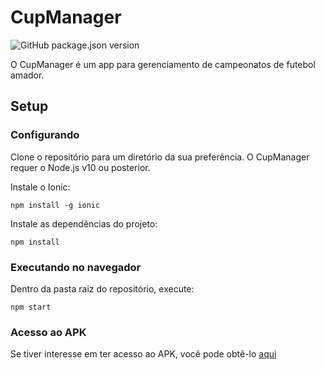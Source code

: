 # CupManager
![GitHub package.json version](https://img.shields.io/badge/version-1.1.2-brightgreen)

O CupManager é um app para gerenciamento de campeonatos de futebol amador.

## Setup
### Configurando

Clone o repositório para um diretório da sua preferência. O CupManager requer o Node.js v10 ou posterior.

Instale o Ionic:

    npm install -g ionic
Instale as dependências do projeto:

    npm install

### Executando  no navegador
Dentro da pasta raiz do repositório, execute:

    npm start

### Acesso ao APK
Se tiver interesse em ter acesso ao APK, você pode obtê-lo [aqui](https://drive.google.com/file/d/17gMrO1bcxQBLkAL1MShX0JSyP3YbFWLU/view?usp=sharing)
